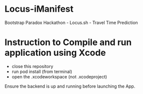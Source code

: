 # Locus-iManifest
Bootstrap Paradox Hackathon - Locus.sh - Travel Time Prediction

# Instruction to Compile and run application using Xcode
* close this repository
* run pod install (from terminal)
* open the .xcodeworkspace (not .xcodeproject)

Ensure the backend is up and running before launching the App.
